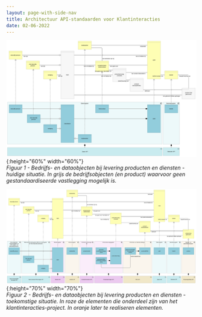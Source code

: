 ```yaml
---
layout: page-with-side-nav
title: Architectuur API-standaarden voor Klantinteracties
date: 02-06-2022
---
```


![Bedrijfs- en dataobjecten bij levering producten en diensten huidige situatie](./assets/objecten-bij-levering-producten-en-diensten-huidig.svg){:height="60%" width="60%"}<br>
*Figuur 1 - Bedrijfs- en dataobjecten bij levering producten en diensten - huidige situatie. In grijs de bedrijfsobjecten (en product) waarvoor geen gestandaardiseerde vastlegging mogelijk is.*

![Bedrijfs- en dataobjecten bij levering producten en diensten toekomstige situatie](./assets/objecten-bij-levering-producten-en-diensten-toekomstig.svg){:height="70%" width="70%"}<br>
*Figuur 2 - Bedrijfs- en dataobjecten bij levering producten en diensten - toekomstige situatie. In roze de elementen die onderdeel zijn van het klantinteracties-project. In oranje later te realiseren elementen.*

